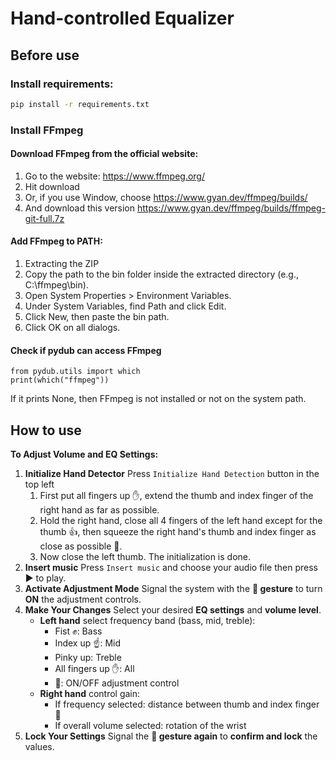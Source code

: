# Hand-controlled Equalizer
## Before use
### Install requirements:
```bat
pip install -r requirements.txt
```
### Install FFmpeg
#### Download FFmpeg from the official website: 
1. Go to the website: https://www.ffmpeg.org/
2. Hit download
3. Or, if you use Window, choose https://www.gyan.dev/ffmpeg/builds/
4. And download this version https://www.gyan.dev/ffmpeg/builds/ffmpeg-git-full.7z
#### Add FFmpeg to PATH:
1. Extracting the ZIP
2. Copy the path to the bin folder inside the extracted directory (e.g., C:\ffmpeg\bin).
3. Open System Properties > Environment Variables.
4. Under System Variables, find Path and click Edit.
5. Click New, then paste the bin path.
6. Click OK on all dialogs.
#### Check if pydub can access FFmpeg
``` 
from pydub.utils import which
print(which("ffmpeg"))
```
If it prints None, then FFmpeg is not installed or not on the system path.

## How to use

**To Adjust Volume and EQ Settings:**
1. **Initialize Hand Detector**
   Press `Initialize Hand Detection` button in the top left
      1. First put all fingers up ✋, extend the thumb and index finger of the right hand as far as possible.
      2. Hold the right hand, close all 4 fingers of the left hand except for the thumb 👍, then squeeze the right hand's thumb and index finger as close as possible 🤏.
      3. Now close the left thumb. The initialization is done.
2. **Insert music**
   Press `Insert music` and choose your audio file then press ▶️ to play.
3. **Activate Adjustment Mode**
   Signal the system with the **🤟 gesture** to turn **ON** the adjustment controls.
4. **Make Your Changes**
   Select your desired **EQ settings** and **volume level**.
    - **Left hand** select frequency band (bass, mid, treble):
      - Fist ✊: Bass
      - Index up ☝: Mid
      - Pinky up: Treble
      - All fingers up ✋: All
      - 🤟: ON/OFF adjustment control
    - **Right hand** control gain:
      - If frequency selected: distance between thumb and index finger 🤏
      - If overall volume selected: rotation of the wrist
5. **Lock Your Settings**
   Signal the **🤟 gesture again** to **confirm and lock** the values.